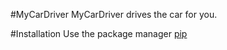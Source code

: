 #MyCarDriver
MyCarDriver drives the car for you.

#Installation
Use the package manager [pip](pip.com)
